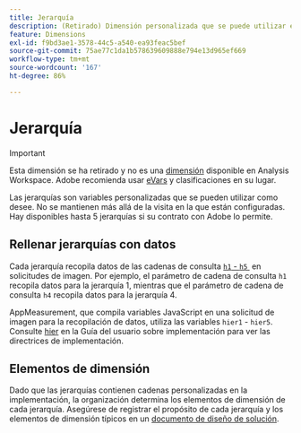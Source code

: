 ```yaml
---
title: Jerarquía
description: (Retirado) Dimensión personalizada que se puede utilizar en la creación de informes.
feature: Dimensions
exl-id: f9bd3ae1-3578-44c5-a540-ea93feac5bef
source-git-commit: 75ae77c1da1b578639609888e794e13d965ef669
workflow-type: tm+mt
source-wordcount: '167'
ht-degree: 86%

---
```


# Jerarquía

>[!IMPORTANT]
>
>Esta dimensión se ha retirado y no es una [dimensión](overview.md) disponible en Analysis Workspace. Adobe recomienda usar [eVars](evar.md) y clasificaciones en su lugar.

Las jerarquías son variables personalizadas que se pueden utilizar como desee. No se mantienen más allá de la visita en la que están configuradas. Hay disponibles hasta 5 jerarquías si su contrato con Adobe lo permite.

## Rellenar jerarquías con datos

Cada jerarquía recopila datos de las cadenas de consulta [`h1` - `h5` &#x200B;](/help/implement/validate/query-parameters.md) en solicitudes de imagen. Por ejemplo, el parámetro de cadena de consulta `h1` recopila datos para la jerarquía 1, mientras que el parámetro de cadena de consulta `h4` recopila datos para la jerarquía 4.

AppMeasurement, que compila variables JavaScript en una solicitud de imagen para la recopilación de datos, utiliza las variables `hier1` - `hier5`. Consulte [hier](/help/implement/vars/page-vars/hier.md) en la Guía del usuario sobre implementación para ver las directrices de implementación.

## Elementos de dimensión

Dado que las jerarquías contienen cadenas personalizadas en la implementación, la organización determina los elementos de dimensión de cada jerarquía. Asegúrese de registrar el propósito de cada jerarquía y los elementos de dimensión típicos en un [documento de diseño de solución](/help/implement/prepare/solution-design.md).

